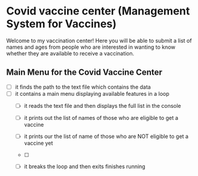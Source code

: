 # Covid vaccine center (Management System for Vaccines)

Welcome to my vaccination center! Here you will be able to submit a list of names and ages from people who are interested in wanting to know whether they are available to receive a vaccination. 

## Main Menu for the Covid Vaccine Center

- [ ] it finds the path to the text file which contains the data 
- [ ] it contains a main menu displaying available features in a loop
    - [ ] it reads the text file and then displays the full list in the console
    - [ ] it prints out the list of names of those who are eligible to get a vaccine
    - [ ] it prints our the list of name of those who are NOT eligible to get a vaccine yet
    - [ ]
    - [ ] it breaks the loop and then exits finishes running
    
